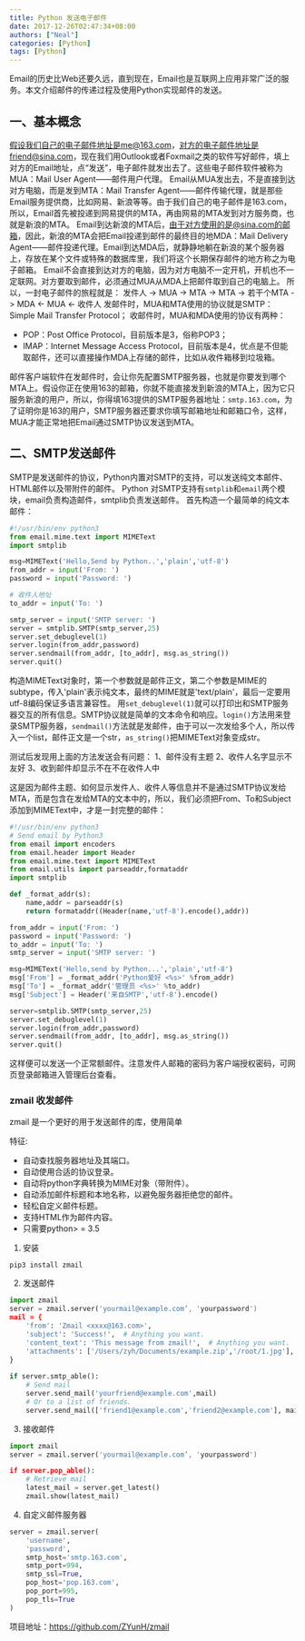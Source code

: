 ```yaml
---
title: Python 发送电子邮件
date: 2017-12-26T02:47:34+08:00
authors: ["Neal"]
categories: [Python]
tags: [Python]
---
```

Email的历史比Web还要久远，直到现在，Email也是互联网上应用非常广泛的服务。本文介绍邮件的传递过程及使用Python实现邮件的发送。
<!--more-->
## 一、基本概念
假设我们自己的电子邮件地址是me@163.com，对方的电子邮件地址是friend@sina.com，现在我们用Outlook或者Foxmail之类的软件写好邮件，填上对方的Email地址，点“发送”，电子邮件就发出去了。这些电子邮件软件被称为MUA：Mail User Agent——邮件用户代理。
Email从MUA发出去，不是直接到达对方电脑，而是发到MTA：Mail Transfer Agent——邮件传输代理，就是那些Email服务提供商，比如网易、新浪等等。由于我们自己的电子邮件是163.com，所以，Email首先被投递到网易提供的MTA，再由网易的MTA发到对方服务商，也就是新浪的MTA。
Email到达新浪的MTA后，由于对方使用的是@sina.com的邮箱，因此，新浪的MTA会把Email投递到邮件的最终目的地MDA：Mail Delivery Agent——邮件投递代理。Email到达MDA后，就静静地躺在新浪的某个服务器上，存放在某个文件或特殊的数据库里，我们将这个长期保存邮件的地方称之为电子邮箱。
Email不会直接到达对方的电脑，因为对方电脑不一定开机，开机也不一定联网。对方要取到邮件，必须通过MUA从MDA上把邮件取到自己的电脑上。
所以，一封电子邮件的旅程就是： 
发件人 -> MUA -> MTA -> MTA -> 若干个MTA -> MDA <- MUA <- 收件人
发邮件时，MUA和MTA使用的协议就是SMTP：Simple Mail Transfer Protocol；
收邮件时，MUA和MDA使用的协议有两种：
* POP：Post Office Protocol，目前版本是3，俗称POP3；
* IMAP：Internet Message Access Protocol，目前版本是4，优点是不但能取邮件，还可以直接操作MDA上存储的邮件，比如从收件箱移到垃圾箱。

邮件客户端软件在发邮件时，会让你先配置SMTP服务器，也就是你要发到哪个MTA上。假设你正在使用163的邮箱，你就不能直接发到新浪的MTA上，因为它只服务新浪的用户，所以，你得填163提供的SMTP服务器地址：`smtp.163.com`，为了证明你是163的用户，SMTP服务器还要求你填写邮箱地址和邮箱口令，这样，MUA才能正常地把Email通过SMTP协议发送到MTA。 

## 二、SMTP发送邮件
SMTP是发送邮件的协议，Python内置对SMTP的支持，可以发送纯文本邮件、HTML邮件以及带附件的邮件。 
Python 对SMTP支持有`smtplib`和`email`两个模块，email负责构造邮件，smtplib负责发送邮件。
首先构造一个最简单的纯文本邮件：

```python
#!/usr/bin/env python3
from email.mime.text import MIMEText
import smtplib

msg=MIMEText('Hello,Send by Python..','plain','utf-8')
from_addr = input('From: ')
password = input('Password: ')

# 收件人地址
to_addr = input('To: ')

smtp_server = input('SMTP server: ')
server = smtplib.SMTP(smtp_server,25)
server.set_debuglevel(1)
server.login(from_addr,password)
server.sendmail(from_addr, [to_addr], msg.as_string())
server.quit()
```

构造MIMEText对象时，第一个参数就是邮件正文，第二个参数是MIME的subtype，传入'plain'表示纯文本，最终的MIME就是'text/plain'，最后一定要用utf-8编码保证多语言兼容性。
用`set_debuglevel(1)`就可以打印出和SMTP服务器交互的所有信息。SMTP协议就是简单的文本命令和响应。`login()`方法用来登录SMTP服务器，`sendmail()`方法就是发邮件，由于可以一次发给多个人，所以传入一个list，邮件正文是一个str，`as_string()`把MIMEText对象变成str。

测试后发现用上面的方法发送会有问题：
1、邮件没有主题
2、收件人名字显示不友好
3、收到邮件却显示不在不在收件人中

这是因为邮件主题、如何显示发件人、收件人等信息并不是通过SMTP协议发给MTA，而是包含在发给MTA的文本中的，所以，我们必须把From、To和Subject添加到MIMEText中，才是一封完整的邮件：

```python
#!/usr/bin/env python3
# Send email by Python3
from email import encoders
from email.header import Header
from email.mime.text import MIMEText
from email.utils import parseaddr,formataddr
import smtplib

def _format_addr(s):
	name,addr = parseaddr(s)
	return formataddr((Header(name,'utf-8').encode(),addr))

from_addr = input('From: ')
password = input('Password: ')
to_addr = input('To: ')
smtp_server = input('SMTP server: ')

msg=MIMEText('Hello,send by Python...','plain','utf-8')
msg['From'] = _format_addr('Python爱好 <%s>' %from_addr)
msg['To'] = _format_addr('管理员 <%s>' %to_addr)
msg['Subject'] = Header('来自SMTP','utf-8').encode()

server=smtplib.SMTP(smtp_server,25)
server.set_debuglevel(1)
server.login(from_addr,password)
server.sendmail(from_addr, [to_addr], msg.as_string())
server.quit()
```

这样便可以发送一个正常额邮件。注意发件人邮箱的密码为客户端授权密码，可网页登录邮箱进入管理后台查看。

### zmail 收发邮件

zmail 是一个更好的用于发送邮件的库，使用简单

特征:

- 自动查找服务器地址及其端口。
- 自动使用合适的协议登录。
- 自动将python字典转换为MIME对象（带附件）。
- 自动添加邮件标题和本地名称，以避免服务器拒绝您的邮件。
- 轻松自定义邮件标题。
- 支持HTML作为邮件内容。
- 只需要python> = 3.5

1. 安装

```shell
pip3 install zmail
```

2. 发送邮件

```python
import zmail
server = zmail.server('yourmail@example.com’, 'yourpassword')
mail = {
    'from': 'Zmail <xxxx@163.com>',
    'subject': 'Success!',  # Anything you want.
    'content_text': 'This message from zmail!',  # Anything you want.
    'attachments': ['/Users/zyh/Documents/example.zip','/root/1.jpg'], # 附件
}
                      
if server.smtp_able():
	# Send mail
	server.send_mail('yourfriend@example.com',mail)
	# Or to a list of friends.
	server.send_mail(['friend1@example.com','friend2@example.com'],	mail)
```

3. 接收邮件

```python
import zmail
server = zmail.server('yourmail@example.com’, 'yourpassword')

if server.pop_able():
	# Retrieve mail
	latest_mail = server.get_latest()
	zmail.show(latest_mail)
```

4. 自定义邮件服务器

```python
server = zmail.server(
    'username',
    'password',
    smtp_host='smtp.163.com',
    smtp_port=994,
    smtp_ssl=True,
    pop_host='pop.163.com',
    pop_port=995,
    pop_tls=True
)
```

项目地址：<https://github.com/ZYunH/zmail>
